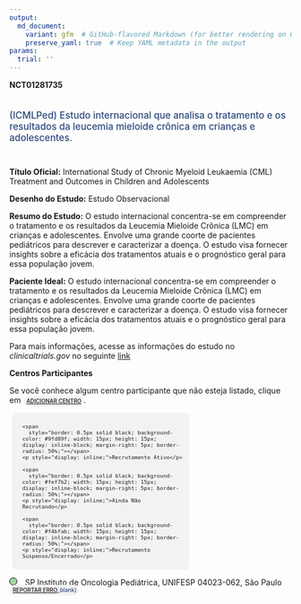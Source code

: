 ```yaml
---
output: 
  md_document:
    variant: gfm  # GitHub-flavored Markdown (for better rendering on GitHub)
    preserve_yaml: true  # Keep YAML metadata in the output
params:
  trial: ''
---
```


**NCT01281735**

<div style="padding: 5px 5px 5px 0px; font-size: 1.20em; font-weight: 500; color: #2E4A7F; text-align: left; margin-bottom: 20px">

(ICMLPed) Estudo internacional que analisa o tratamento e os resultados
da leucemia mieloide crônica em crianças e adolescentes.

</div>

**Título Oficial:** International Study of Chronic Myeloid Leukaemia
(CML) Treatment and Outcomes in Children and Adolescents

**Desenho do Estudo:** Estudo Observacional

**Resumo do Estudo:** O estudo internacional concentra-se em compreender
o tratamento e os resultados da Leucemia Mieloide Crônica (LMC) em
crianças e adolescentes. Envolve uma grande coorte de pacientes
pediátricos para descrever e caracterizar a doença. O estudo visa
fornecer insights sobre a eficácia dos tratamentos atuais e o
prognóstico geral para essa população jovem.

**Paciente Ideal:** O estudo internacional concentra-se em compreender o
tratamento e os resultados da Leucemia Mieloide Crônica (LMC) em
crianças e adolescentes. Envolve uma grande coorte de pacientes
pediátricos para descrever e caracterizar a doença. O estudo visa
fornecer insights sobre a eficácia dos tratamentos atuais e o
prognóstico geral para essa população jovem.

Para mais informações, acesse as informações do estudo no
*clinicaltrials.gov* no seguinte
[link](https://clinicaltrials.gov/ct2/show/NCT01281735)

**Centros Participantes**

Se você conhece algum centro participante que não esteja listado, clique
em
<span style="color: #2E4A7F; margin-left: 2px; padding: 4px; background-color: #f3f2f1; border-radius: 8px; font-weight: 500; font-size: 0.7em"><a
href="https://flazar.shinyapps.io/formsapp?study_nct_id=NCT01281735&amp;location_id=N%2FA&amp;location_full_name=N%2FA&amp;form_type=Adicionar%20Centro"
target="_blank">ADICIONAR CENTRO</a></span>.

<div style="margin-bottom: 8px; margin-left: 5px; padding: 8px; max-width: 300px; background-color: #f3f2f1; border-radius: 8px; font-size: 0.8em">

<div style="margin-left: 10px;">

    <span 
      style="border: 0.5px solid black; background-color: #9fd89f; width: 15px; height: 15px; display: inline-block; margin-right: 5px; border-radius: 50%;"></span>
    <p style="display: inline;">Recrutamento Ativo</p>

</div>

<div style="margin-left: 10px;">

    <span 
      style="border: 0.5px solid black; background-color: #fef7b2; width: 15px; height: 15px; display: inline-block; margin-right: 5px; border-radius: 50%;"></span>
    <p style="display: inline;">Ainda Não Recrutando</p>

</div>

<div style="margin-left: 10px;">

    <span 
      style="border: 0.5px solid black; background-color: #f4bfab; width: 15px; height: 15px; display: inline-block; margin-right: 5px; border-radius: 50%;"></span>
    <p style="display: inline;">Recrutamento Suspenso/Encerrado</p>

</div>

</div>

<span style="border: 0.5px solid black; display: inline-block; width: 12px; height: 12px; border-radius: 50%; margin-right: 10px; padding-bottom: 0px; background-color: #9fd89f;"></span>
SP Instituto de Oncologia Pediátrica, UNIFESP 04023-062, São Paulo
<span style="color: #2E4A7F; margin-left: 2px; padding: 4px; background-color: #f3f2f1; border-radius: 8px; font-weight: 500; font-size: 0.7em">[REPORTAR
ERRO](https://flazar.shinyapps.io/formsapp?study_nct_id=NCT01281735&location_id=INSTITUTODEONCOLOGIAPEDIATRICASAOPAULO04023062BRAZIL&location_full_name=Instituto%20de%20Oncologia%20Pedi%C3%A1trica%2C%20UNIFESP%2C%2004023-062%2C%20S%C3%A3o%20Paulo&form_type=Reportar%20Erro)\_blank}</span>
